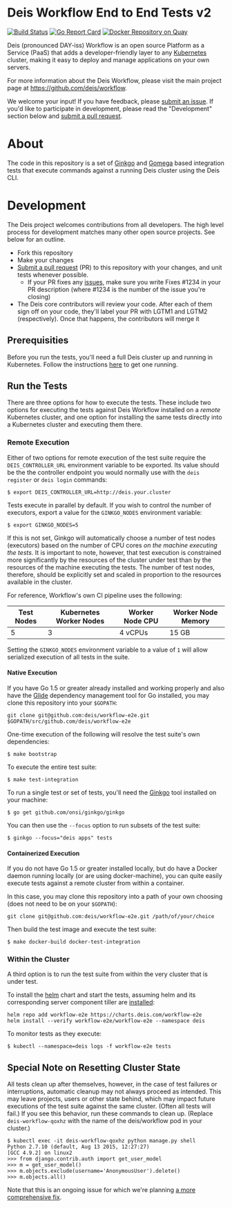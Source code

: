 # Deis Workflow End to End Tests v2

[![Build Status](https://ci.deis.io/job/workflow-e2e/badge/icon)](https://ci.deis.io/job/workflow-e2e)
[![Go Report Card](https://goreportcard.com/badge/github.com/deis/workflow-e2e)](https://goreportcard.com/report/github.com/deis/workflow-e2e)
[![Docker Repository on Quay](https://quay.io/repository/deisci/deis-e2e/status "Docker Repository on Quay")](https://quay.io/repository/deisci/deis-e2e)

Deis (pronounced DAY-iss) Workflow is an open source Platform as a Service (PaaS) that adds a developer-friendly layer to any [Kubernetes](http://kubernetes.io) cluster, making it easy to deploy and manage applications on your own servers.

For more information about the Deis Workflow, please visit the main project page at https://github.com/deis/workflow.

We welcome your input! If you have feedback, please [submit an issue][issues]. If you'd like to participate in development, please read the "Development" section below and [submit a pull request][prs].

# About

The code in this repository is a set of [Ginkgo](http://onsi.github.io/ginkgo) and [Gomega](http://onsi.github.io/gomega) based integration tests that execute commands against a running Deis cluster using the Deis CLI.

# Development

The Deis project welcomes contributions from all developers. The high level process for development matches many other open source projects. See below for an outline.

* Fork this repository
* Make your changes
* [Submit a pull request][prs] (PR) to this repository with your changes, and unit tests whenever possible.
  * If your PR fixes any [issues][issues], make sure you write Fixes #1234 in your PR description (where #1234 is the number of the issue you're closing)
* The Deis core contributors will review your code. After each of them sign off on your code, they'll label your PR with LGTM1 and LGTM2 (respectively). Once that happens, the contributors will merge it

## Prerequisities

Before you run the tests, you'll need a full Deis cluster up and running in Kubernetes. Follow the instructions [here](https://github.com/deis/charts#installation) to get one running.

## Run the Tests

There are three options for how to execute the tests. These include two options for executing the tests against Deis Workflow installed on a _remote_ Kubernetes cluster, and one option for installing the same tests directly into a Kubernetes cluster and executing them there.

### Remote Execution

Either of two options for remote execution of the test suite require the `DEIS_CONTROLLER_URL` environment variable to be exported. Its value should be the the controller endpoint you would normally use with the `deis register` or `deis login` commands:

```console
$ export DEIS_CONTROLLER_URL=http://deis.your.cluster
```

Tests execute in parallel by default. If you wish to control the number of executors, export a value for the `GINKGO_NODES` environment variable:

```console
$ export GINKGO_NODES=5
```

If this is not set, Ginkgo will automatically choose a number of test nodes (executors) based on the number of CPU cores _on the machine executing the tests_. It is important to note, however, that test execution is constrained more significantly by the resources of the cluster under test than by the resources of the machine executing the tests. The number of test nodes, therefore, should be explicitly set and scaled in proportion to the resources available in the cluster.

For reference, Workflow's own CI pipeline uses the following:

| Test Nodes | Kubernetes Worker Nodes | Worker Node CPU | Worker Node Memory |
|------------|-------------------------|-----------------|--------------------|
| 5          | 3                       | 4 vCPUs         | 15 GB              |

Setting the `GINKGO_NODES` environment variable to a value of `1` will allow serialized execution of all tests in the suite.

#### Native Execution

If you have Go 1.5 or greater already installed and working properly and also have the [Glide](https://github.com/Masterminds/glide) dependency management tool for Go installed, you may clone this repository into your `$GOPATH`:

```console
git clone git@github.com:deis/workflow-e2e.git $GOPATH/src/github.com/deis/workflow-e2e
```

One-time execution of the following will resolve the test suite's own dependencies:

```console
$ make bootstrap
```

To execute the entire test suite:

```console
$ make test-integration
```

To run a single test or set of tests, you'll need the [Ginkgo](https://github.com/onsi/ginkgo) tool installed on your machine:

```console
$ go get github.com/onsi/ginkgo/ginkgo
```

You can then use the `--focus` option to run subsets of the test suite:

```console
$ ginkgo --focus="deis apps" tests
```

#### Containerized Execution

If you do not have Go 1.5 or greater installed locally, but do have a Docker daemon running locally (or are using docker-machine), you can quite easily execute tests against a remote cluster from within a container.

In this case, you may clone this repository into a path of your own choosing (does not need to be on your `$GOPATH`):

```console
git clone git@github.com:deis/workflow-e2e.git /path/of/your/choice
```

Then build the test image and execute the test suite:

```console
$ make docker-build docker-test-integration
```

### Within the Cluster

A third option is to run the test suite from within the very cluster that is under test.

To install the [helm](https://github.com/kubernetes/helm) chart and start the tests, assuming helm and its corresponding server component tiller are [installed](https://github.com/kubernetes/helm/blob/master/docs/install.md):

```console
helm repo add workflow-e2e https://charts.deis.com/workflow-e2e
helm install --verify workflow-e2e/workflow-e2e --namespace deis
```

To monitor tests as they execute:

```console
$ kubectl --namespace=deis logs -f workflow-e2e tests
```

## Special Note on Resetting Cluster State

All tests clean up after themselves, however, in the case of test failures or interruptions, automatic cleanup may not always proceed as intended. This may leave projects, users or other state behind, which may impact future executions of the test suite against the same cluster. (Often all tests will fail.) If you see this behavior, run these commands to clean up. (Replace `deis-workflow-qoxhz` with the name of the deis/workflow pod in your cluster.)

```console
$ kubectl exec -it deis-workflow-qoxhz python manage.py shell
Python 2.7.10 (default, Aug 13 2015, 12:27:27)
[GCC 4.9.2] on linux2
>>> from django.contrib.auth import get_user_model
>>> m = get_user_model()
>>> m.objects.exclude(username='AnonymousUser').delete()
>>> m.objects.all()
```

Note that this is an ongoing issue for which we're planning [a more comprehensive fix](https://github.com/deis/workflow-e2e/issues/12).


[install-k8s]: http://kubernetes.io/gettingstarted/
[issues]: https://github.com/deis/workflow-e2e/issues
[prs]: https://github.com/deis/workflow-e2e/pulls
